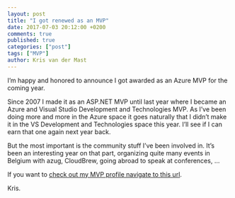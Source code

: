 ```yaml
---
layout: post
title: "I got renewed as an MVP"
date: 2017-07-03 20:12:00 +0200
comments: true
published: true
categories: ["post"]
tags: ["MVP"]
author: Kris van der Mast
---
```

I’m happy and honored to announce I got awarded as an Azure MVP for the coming year.  

Since 2007 I made it as an ASP.NET MVP until last year where I became an Azure and Visual Studio Development and Technologies MVP. As I’ve been doing more and more in the Azure space it goes naturally that I didn’t make it in the VS Development and Technologies space this year. I’ll see if I can earn that one again next year back.  

But the most important is the community stuff I’ve been involved in. It’s been an interesting year on that part, organizing quite many events in Belgium with azug, CloudBrew, going abroad to speak at conferences, …  

If you want to [check out my MVP profile navigate to this url](https://mvp.microsoft.com/en-us/PublicProfile/38656?fullName=Kris%20van%20der%20Mast).

Kris.